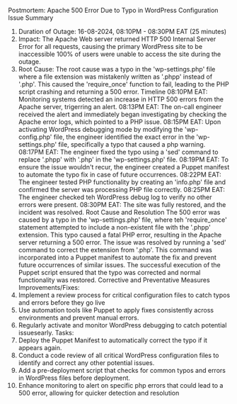 Postmortem: Apache 500 Error Due to Typo in WordPress Configuration
Issue Summary
1. Duration of Outage: 16-08-2024, 08:10PM - 08:30PM EAT (25 minutes)
2. Impact: The Apache Web server returned HTTP 500 Internal Server Error for all requests, causing the primary WordPress site to be inaccessible 100% of users were unable to access the site during the outage.
3.  Root Cause: The root cause was a typo in the 'wp-settings.php' file where a file extension was mistakenly written as '.phpp' instead of '.php'. This caused the 'require_once' function to fail, leading to the PHP script crashing and returning a 500 error.
Timeline
08:10PM EAT: Monitoring systems detected an increase in HTTP 500 errors from the Apache server, trigerring an alert.
08:13PM EAT: The on-call engineer received the alert and immediately began investigating by checking the Apache error logs, which pointed to a PHP issue.
08:15PM EAT: Upon activating WordPress debugging mode by modifying the 'wp-config.php' file, the engineer identified the exact error in the 'wp-settings.php' file, specifically a typo that caused a php warning.
08:17PM EAT: The engineer fixed the typo using a 'sed' command to replace '.phpp' with '.php' in the 'wp-settings.php' file.
08:19PM EAT: To ensure the issue wouldn't recur, the engineer created a Puppet manifest to automate the typo fix in case of future occurrences.
08:22PM EAT: The engineer tested PHP functionality by creating an 'info.php' file and confirmed the server was processing PHP file correctly.
08:25PM EAT: The engineer checked teh WordPress debug log to verify no other errors were present.
08:30PM EAT: The site was fully restored, and the incident was resolved.
Root Cause and Resolution
The 500 error was caused by a typo in the 'wp-settings.php' file, where teh 'require_once' statement attempted to include a non-existent file with the '.phpp' extension. This typo caused a fatal PHP error, resulting in the Apache server returning a 500 error.
The issue was resolved by running a 'sed' command to correct the extension from '.php'. This command was incorporated into a Puppet manifest to automate the fix and prevent future occurrences of similar issues. The successful execution of the Puppet script ensured that the typo was corrected and normal functionality was restored.
Corrective and Preventative Measures
Improvements/Fixes:
1. Implement a review process for critical configuration files to catch typos and errors before they go live
2. Use automation tools like Puppet to apply fixes consistently across environments and prevent manual errors.
3. Regularly activate and monitor WordPress debugging to catch potential issuesearly.
Tasks:
1. Deploy the Puppet Manifest to automatically correct the typo if it appears again.
2. Conduct a code review of all critical WordPress configuration files to identify and correct any other potential issues.
3. Add a pre-deployment script that checks for common typos and errors in WordPress files before deployment.
4. Enhance monitoring to alert on specific php errors that could lead to a 500 error, allowing for quicker detection and resolution
